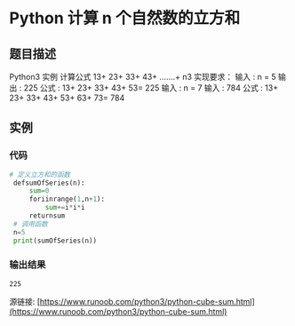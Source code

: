 # Python 计算 n 个自然数的立方和

## 题目描述
Python3 实例
计算公式   13+ 23+ 33+ 43+ …….+ n3
实现要求：
输入 : n = 5
输出 : 225
公式 : 13+ 23+ 33+ 43+ 53= 225
输入 : n = 7
输入 : 784
公式 : 13+ 23+ 33+ 43+ 53+ 63+ 73= 784

## 实例
### 代码
```python
# 定义立方和的函数
 defsumOfSeries(n):
     sum=0
     foriinrange(1,n+1):
         sum+=i*i*i
     returnsum
 # 调用函数
 n=5
 print(sumOfSeries(n))
```
### 输出结果
```
225
```
源链接: [https://www.runoob.com/python3/python-cube-sum.html](https://www.runoob.com/python3/python-cube-sum.html)